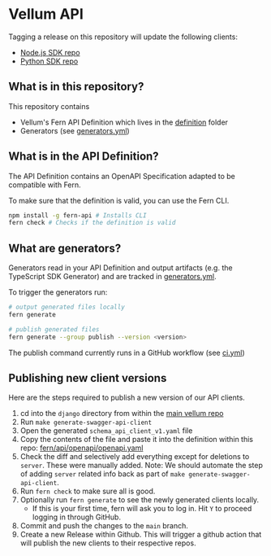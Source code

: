 # Vellum API

Tagging a release on this repository will update the following clients:

- [Node.js SDK repo](https://github.com/vellum-ai/vellum-client-node)
- [Python SDK repo](https://github.com/vellum-ai/vellum-client-python)

## What is in this repository?

This repository contains

- Vellum's Fern API Definition which lives in the [definition](./fern/api/definition/) folder
- Generators (see [generators.yml](./fern/api/generators.yml))

## What is in the API Definition?

The API Definition contains an OpenAPI Specification adapted to be compatible with Fern.

To make sure that the definition is valid, you can use the Fern CLI.

```bash
npm install -g fern-api # Installs CLI
fern check # Checks if the definition is valid
```

## What are generators?

Generators read in your API Definition and output artifacts (e.g. the TypeScript SDK Generator) and are tracked in [generators.yml](./fern/api/generators.yml).

To trigger the generators run:

```bash
# output generated files locally
fern generate

# publish generated files
fern generate --group publish --version <version>
```

The publish command currently runs in a GitHub workflow (see [ci.yml](.github/workflows/ci.yml#L32))

## Publishing new client versions
Here are the steps required to publish a new version of our API clients.
1. cd into the `django` directory from within the [main vellum repo](https://github.com/vellum-ai/vellum)
2. Run `make generate-swagger-api-client`
3. Open the generated `schema_api_client_v1.yaml` file
4. Copy the contents of the file and paste it into the definition within this repo: [fern/api/openapi/openapi.yaml](./fern/api/openapi/openapi.yaml)
5. Check the diff and selectively add everything except for deletions to `server`. These were manually added.
    Note: We should automate the step of adding `server` related info back as part of `make generate-swagger-api-client`.
6. Run `fern check` to make sure all is good.
7. Optionally run `fern generate` to see the newly generated clients locally.
    - If this is your first time, fern will ask you to log in. Hit `Y` to proceed logging in through GitHub.
8. Commit and push the changes to the `main` branch.
9. Create a new Release within Github. This will trigger a github action that will publish the new clients to their respective repos.